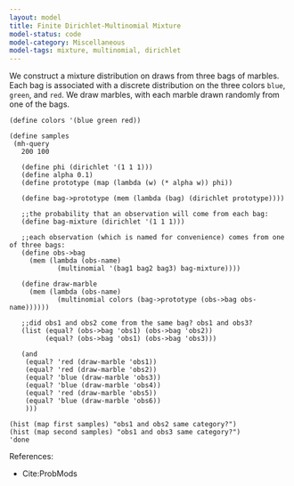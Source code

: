 ```yaml
---
layout: model
title: Finite Dirichlet-Multinomial Mixture
model-status: code
model-category: Miscellaneous
model-tags: mixture, multinomial, dirichlet
---
```


We construct a mixture distribution on draws from three bags of marbles. Each bag is associated with a discrete distribution on the three colors `blue`, `green`, and `red`. We draw marbles, with each marble drawn randomly from one of the bags.

    (define colors '(blue green red))
    
    (define samples
     (mh-query
       200 100
    
       (define phi (dirichlet '(1 1 1)))
       (define alpha 0.1)
       (define prototype (map (lambda (w) (* alpha w)) phi))
    
       (define bag->prototype (mem (lambda (bag) (dirichlet prototype))))
    
       ;;the probability that an observation will come from each bag:
       (define bag-mixture (dirichlet '(1 1 1)))
    
       ;;each observation (which is named for convenience) comes from one of three bags:
       (define obs->bag
         (mem (lambda (obs-name)
                (multinomial '(bag1 bag2 bag3) bag-mixture))))
    
       (define draw-marble
         (mem (lambda (obs-name)
                (multinomial colors (bag->prototype (obs->bag obs-name))))))
    
       ;;did obs1 and obs2 come from the same bag? obs1 and obs3?
       (list (equal? (obs->bag 'obs1) (obs->bag 'obs2))
             (equal? (obs->bag 'obs1) (obs->bag 'obs3)))
    
       (and
        (equal? 'red (draw-marble 'obs1))
        (equal? 'red (draw-marble 'obs2))
        (equal? 'blue (draw-marble 'obs3))
        (equal? 'blue (draw-marble 'obs4))
        (equal? 'red (draw-marble 'obs5))
        (equal? 'blue (draw-marble 'obs6))
        )))
    
    (hist (map first samples) "obs1 and obs2 same category?")
    (hist (map second samples) "obs1 and obs3 same category?")
    'done

References:

- Cite:ProbMods
